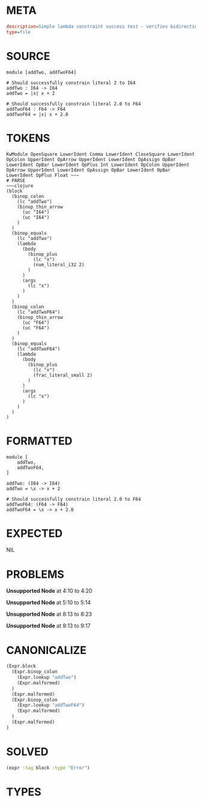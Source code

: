 # META
~~~ini
description=Simple lambda constraint success test - verifies bidirectional type checking works correctly
type=file
~~~
# SOURCE
~~~roc
module [addTwo, addTwoF64]

# Should successfully constrain literal 2 to I64
addTwo : I64 -> I64
addTwo = |x| x + 2

# Should successfully constrain literal 2.0 to F64
addTwoF64 : F64 -> F64
addTwoF64 = |x| x + 2.0
~~~
# TOKENS
~~~text
KwModule OpenSquare LowerIdent Comma LowerIdent CloseSquare LowerIdent OpColon UpperIdent OpArrow UpperIdent LowerIdent OpAssign OpBar LowerIdent OpBar LowerIdent OpPlus Int LowerIdent OpColon UpperIdent OpArrow UpperIdent LowerIdent OpAssign OpBar LowerIdent OpBar LowerIdent OpPlus Float ~~~
# PARSE
~~~clojure
(block
  (binop_colon
    (lc "addTwo")
    (binop_thin_arrow
      (uc "I64")
      (uc "I64")
    )
  )
  (binop_equals
    (lc "addTwo")
    (lambda
      (body
        (binop_plus
          (lc "x")
          (num_literal_i32 2)
        )
      )
      (args
        (lc "x")
      )
    )
  )
  (binop_colon
    (lc "addTwoF64")
    (binop_thin_arrow
      (uc "F64")
      (uc "F64")
    )
  )
  (binop_equals
    (lc "addTwoF64")
    (lambda
      (body
        (binop_plus
          (lc "x")
          (frac_literal_small 2)
        )
      )
      (args
        (lc "x")
      )
    )
  )
)
~~~
# FORMATTED
~~~roc
module [
	addTwo,
	addTwoF64,
]

addTwo: (I64 -> I64)
addTwo = \x -> x + 2

# Should successfully constrain literal 2.0 to F64
addTwoF64: (F64 -> F64)
addTwoF64 = \x -> x + 2.0
~~~
# EXPECTED
NIL
# PROBLEMS
**Unsupported Node**
at 4:10 to 4:20

**Unsupported Node**
at 5:10 to 5:14

**Unsupported Node**
at 8:13 to 8:23

**Unsupported Node**
at 9:13 to 9:17

# CANONICALIZE
~~~clojure
(Expr.block
  (Expr.binop_colon
    (Expr.lookup "addTwo")
    (Expr.malformed)
  )
  (Expr.malformed)
  (Expr.binop_colon
    (Expr.lookup "addTwoF64")
    (Expr.malformed)
  )
  (Expr.malformed)
)
~~~
# SOLVED
~~~clojure
(expr :tag block :type "Error")
~~~
# TYPES
~~~roc
~~~
